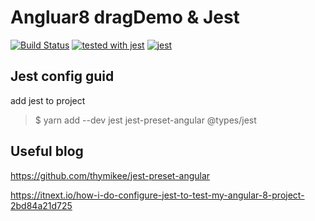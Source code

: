 # Angluar8 dragDemo & Jest
[![Build Status](https://travis-ci.org/GinsanZhang/angluar_drag_demo.svg?branch=master)](https://travis-ci.org/GinsanZhang/angluar_drag_demo)
[![tested with jest](https://img.shields.io/badge/tested_with-jest-99424f.svg)](https://github.com/facebook/jest) [![jest](https://jestjs.io/img/jest-badge.svg)](https://github.com/facebook/jest)

## Jest config guid

add jest to project

> $ yarn add --dev jest jest-preset-angular @types/jest

## Useful blog

https://github.com/thymikee/jest-preset-angular

https://itnext.io/how-i-do-configure-jest-to-test-my-angular-8-project-2bd84a21d725